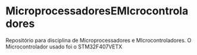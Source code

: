 # MicroprocessadoresEMIcrocontroladores
Repositório para disciplina de Microprocessadores e MIcrocontroladores. O Microcontrolador usado foi o STM32F407VETX
